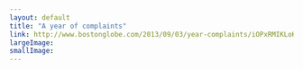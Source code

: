 ```yaml
---
layout: default
title: "A year of complaints"
link: http://www.bostonglobe.com/2013/09/03/year-complaints/iOPxRMIKLoKmP6vwWnIyUI/story.html
largeImage: 
smallImage: 
---
```


